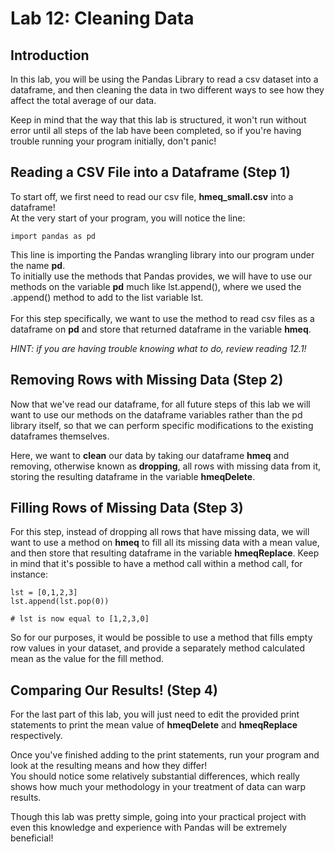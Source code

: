 # Lab 12: Cleaning Data

## Introduction
In this lab, you will be using the Pandas Library to read a csv dataset into a dataframe, and then cleaning the data in two different ways to see how they affect the total average of our data.

Keep in mind that the way that this lab is structured, it won't run without error until all steps of the lab have been completed, so if you're having trouble running your program initially, don't panic!

## Reading a CSV File into a Dataframe (Step 1)

To start off, we first need to read our csv file, **hmeq_small.csv** into a dataframe!<br>
At the very start of your program, you will notice the line:
```
import pandas as pd
```
This line is importing the Pandas wrangling library into our program under the name **pd**.<br>To initially use the methods that Pandas provides, we will have to use our methods on the variable **pd** much like lst.append(), where we used the .append() method to add to the list variable lst.<br><br>
For this step specifically, we want to use the method to read csv files as a dataframe on **pd** and store that returned dataframe in the variable **hmeq**.

_HINT: if you are having trouble knowing what to do, review reading 12.1!_

## Removing Rows with Missing Data (Step 2)

Now that we've read our dataframe, for all future steps of this lab we will want to use our methods on the dataframe variables rather than the pd library itself, so that we can perform specific modifications to the existing dataframes themselves. 

Here, we want to **clean** our data by taking our dataframe **hmeq** and removing, otherwise known as **dropping**, all rows with missing data from it, storing the resulting dataframe in the variable **hmeqDelete**.

## Filling Rows of Missing Data (Step 3)

For this step, instead of dropping all rows that have missing data, we will want to use a method on **hmeq** to fill all its missing data with a mean value, and then store that resulting dataframe in the variable **hmeqReplace**. Keep in mind that it's possible to have a method call within a method call, for instance:
```
lst = [0,1,2,3]
lst.append(lst.pop(0))

# lst is now equal to [1,2,3,0]
```
So for our purposes, it would be possible to use a method that fills empty row values in your dataset, and provide a separately method calculated mean as the value for the fill method.

## Comparing Our Results! (Step 4)

For the last part of this lab, you will just need to edit the provided print statements to print the mean value of **hmeqDelete** and **hmeqReplace** respectively.

Once you've finished adding to the print statements, run your program and look at the resulting means and how they differ!<br>You should notice some relatively substantial differences, which really shows how much your methodology in your treatment of data can warp results.

Though this lab was pretty simple, going into your practical project with even this knowledge and experience with Pandas will be extremely beneficial!
